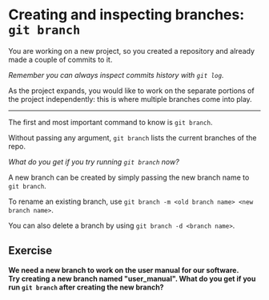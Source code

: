 # Creating and inspecting branches: `git branch`

You are working on a new project, so you created a repository and already made a couple of commits to it.

*Remember you can always inspect commits history with `git log`.*

As the project expands, you would like to work on the separate portions of the project independently: this is where multiple branches come into play.

---

The first and most important command to know is `git branch`.

Without passing any argument, `git branch` lists the current branches of the repo.

*What do you get if you try running `git branch` now?*

A new branch can be created by simply passing the new branch name to `git branch`.

To rename an existing branch, use `git branch -m <old branch name> <new branch name>`.

You can also delete a branch by using `git branch -d <branch name>`.

## Exercise

**We need a new branch to work on the user manual for our software.  
Try creating a new branch named "user_manual".
What do you get if you run `git branch` after creating the new branch?**
